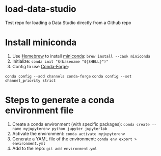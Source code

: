 # load-data-studio
Test repo for loading a Data Studio directly from a Github repo

# Install miniconda

1. Use [Homebrew](https://brew.sh/) to install [miniconda](https://formulae.brew.sh/cask/miniconda): `brew install --cask miniconda`
2. Initialize: `conda init "$(basename "${SHELL}")"`
3. Config to use [Conda-Forge](https://conda-forge.org/):

  `conda config --add channels conda-forge`
  `conda config --set channel_priority strict`

# Steps to generate a conda environment file

1. Create a conda environment (with specific packages): `conda create --name myjupyterenv python jupyter jupyterlab`
2. Activate the environment: `conda activate myjupyterenv`
3. Generate a YAML file of the environment: `conda env export > environment.yml`
4. Add to the repo: `git add environment.yml`
